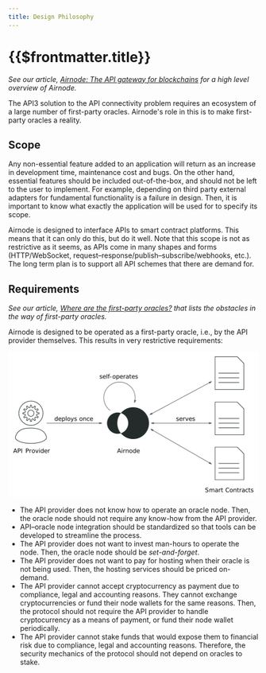 ```yaml
---
title: Design Philosophy
---
```


# {{$frontmatter.title}}

<VersionWarning/>

<TocHeader /> <TOC class="table-of-contents" :include-level="[2,3]" />

_See our article, [Airnode: The API gateway for blockchains](https://medium.com/api3/airnode-the-api-gateway-for-blockchains-8b07ff136840) for a high level overview of Airnode._

The API3 solution to the API connectivity problem requires an ecosystem of a large number of first-party oracles. Airnode's role in this is to make first-party oracles a reality.

## Scope

Any non-essential feature added to an application will return as an increase in development time, maintenance cost and bugs. On the other hand, essential features should be included out-of-the-box, and should not be left to the user to implement. For example, depending on third party external adapters for fundamental functionality is a failure in design. Then, it is important to know what exactly the application will be used for to specify its scope.

Airnode is designed to interface APIs to smart contract platforms. This means that it can only do this, but do it well. Note that this scope is not as restrictive as it seems, as APIs come in many shapes and forms (HTTP/WebSocket, request–response/publish–subscribe/webhooks, etc.). The long term plan is to support all API schemes that there are demand for.

## Requirements

_See our article, [Where are the first-party oracles?](https://medium.com/api3/where-are-the-first-party-oracles-5078cebaf17) that lists the obstacles in the way of first-party oracles._

Airnode is designed to be operated as a first-party oracle, i.e., by the API provider themselves. This results in very restrictive requirements:

<p align="center">
  <img src="../../assets/images/airnode.png" />
</p>

- The API provider does not know how to operate an oracle node. Then, the oracle node should not require any know-how from the API provider.
- API–oracle node integration should be standardized so that tools can be developed to streamline the process.
- The API provider does not want to invest man-hours to operate the node. Then, the oracle node should be _set-and-forget_.
- The API provider does not want to pay for hosting when their oracle is not being used. Then, the hosting services should be priced on-demand.
- The API provider cannot accept cryptocurrency as payment due to compliance, legal and accounting reasons. They cannot exchange cryptocurrencies or fund their node wallets for the same reasons. Then, the protocol should not require the API provider to handle cryptocurrency as a means of payment, or fund their node wallet periodically.
- The API provider cannot stake funds that would expose them to financial risk due to compliance, legal and accounting reasons. Therefore, the security mechanics of the protocol should not depend on oracles to stake.
